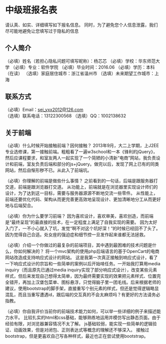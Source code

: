 # 中级班报名表

请认真、如实、详细填写如下报名信息。
同时，为了避免您个人信息泄露，我们尽可能地避免让您填写过于隐私的信息

## 个人简介

（必填）姓名（若担心隐私问题可填写昵称）：杨芯芯
（必填）学校：华东师范大学
（必填）专业：软件学院
（必填）毕业时间：2016.06
（必填）学历：本科（在读）
（选填）家庭居住城市：浙江省温州市
（选填）未来期望工作城市：上海

## 联系方式

（必填）Email：sei_yxx2012@126.com  
（选填）联系电话：13122300568
（选填）QQ：1002138632

## 关于前端

（必填）什么时候开始接触前端？因何接触？
    2013年9月，大二上学期，上J2EE专业选修课，第一接触前端。粗粗看了一遍w3school和一本《锋利的jQuery》，然后应课程要求，和室友两人一起实现了一个简陋的小清新“电商”网站，我负责设计和前端，室友负责后端和部分的js+jQuery。做完以后，发现了网上已有的同类网站，然后自惭形秽不已。从此入了前端坑。

（必填）你理解的前端是做些什么事情？
    之前看到的一句话，后端是跟服务器打交道，前端是跟浏览器打交道。
    从功能上，前端就是在浏览器里实现设计师们的设计，为了达到这一目标，需要与服务器源源不断地交流一些零件。
    从性能上，前端还要优化代码、架构从而更完善更高效地呈现设计、更加清晰地分工从而更好地与后端契合。

（必填）你为什么要学习前端？
    因为喜欢设计，喜欢审美，喜欢创造，而前端是“最终呈现”的最直接的技术，在一定程度上满足了自我实现的需要。
    因为太好入门了，一不小心就入了坑，发觉“啊不对这个坑好深！”的时候已经回不了头了。
    因为觉得自己合适。处女座的强迫症和细节控一旦发作起来谁都无法拯救。

（必填）介绍一个你做过的最复杂的前端项目，其中遇到最困难的技术问题是什么，你如何解决的？
    将一个mvc架构的使用php后端语言的基于OpenCart的电商网站改造成支持响应式设计的网站。
    这是我第一次真正接触到响应式设计，看了一下响应式设计的宗旨和一些简单的案例以后开始啃任务。一开始我打算用media inquiry（而且原先已通过media inquiry实现了部分响应式设计），改变某些元素样式，但后来发现自己想得太简单，因为最终需要实现的效果把元素样式、位置完全错开，再加上汉堡包菜单、图标悬浮，只觉得脑子里一团毛线。后来根据老师的建议，使用bootstrap的脚手架，直接重写个别元素的样式，但还是觉得逻辑略显混乱，而且当重写遭遇id，跟后端的交互真的不会太麻烦吗？有更好的方法请务必指教。

（必填）你自我评价当前你的前端技术能力如何，可以举一些详细的例子来描述能力水平。
    比较扎实的html和css基础，能够熟练地运用并模仿写出静态页面。由于经验有限，对浏览器兼容情况不太了解。
    js基础较弱，能实现一些简单的逻辑验证、动画效果，但是对闭包、正则表达式等概念的理解还不够深入。
    接触过bootstrap，但是更喜欢自己写各种样式，最近也正在尝试使用bootstrap。
